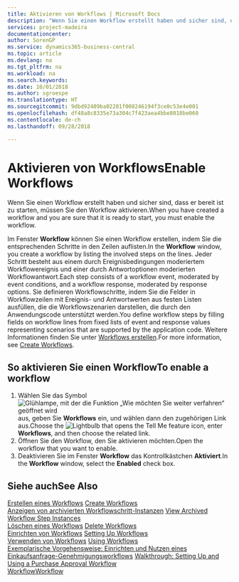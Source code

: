 ```yaml
---
title: Aktivieren von Workflows | Microsoft Docs
description: "Wenn Sie einen Workflow erstellt haben und sicher sind, dass er bereit ist zu starten, müssen Sie den Workflow aktivieren."
services: project-madeira
documentationcenter: 
author: SorenGP
ms.service: dynamics365-business-central
ms.topic: article
ms.devlang: na
ms.tgt_pltfrm: na
ms.workload: na
ms.search.keywords: 
ms.date: 10/01/2018
ms.author: sgroespe
ms.translationtype: HT
ms.sourcegitcommit: 9dbd92409ba02281f008246194f3ce0c53e4e001
ms.openlocfilehash: df48a8c8335e73a304c7f423aea4bbe8018be060
ms.contentlocale: de-ch
ms.lasthandoff: 09/28/2018

---
```

# <a name="enable-workflows"></a><span data-ttu-id="a6dc1-103">Aktivieren von Workflows</span><span class="sxs-lookup"><span data-stu-id="a6dc1-103">Enable Workflows</span></span>
<span data-ttu-id="a6dc1-104">Wenn Sie einen Workflow erstellt haben und sicher sind, dass er bereit ist zu starten, müssen Sie den Workflow aktivieren.</span><span class="sxs-lookup"><span data-stu-id="a6dc1-104">When you have created a workflow and you are sure that it is ready to start, you must enable the workflow.</span></span>  

 <span data-ttu-id="a6dc1-105">Im Fenster **Workflow** können Sie einen Workflow erstellen, indem Sie die entsprechenden Schritte in den Zeilen auflisten.</span><span class="sxs-lookup"><span data-stu-id="a6dc1-105">In the **Workflow** window, you create a workflow by listing the involved steps on the lines.</span></span> <span data-ttu-id="a6dc1-106">Jeder Schritt besteht aus einem durch Ereignisbedingungen moderiertem Workflowereignis und einer durch Antwortoptionen moderierten Workflowantwort.</span><span class="sxs-lookup"><span data-stu-id="a6dc1-106">Each step consists of a workflow event, moderated by event conditions, and a workflow response, moderated by response options.</span></span> <span data-ttu-id="a6dc1-107">Sie definieren Workflowschritte, indem Sie die Felder in Workflowzeilen mit Ereignis- und Antwortwerten aus festen Listen ausfüllen, die die Workflowszenarien darstellen, die durch den Anwendungscode unterstützt werden.</span><span class="sxs-lookup"><span data-stu-id="a6dc1-107">You define workflow steps by filling fields on workflow lines from fixed lists of event and response values representing scenarios that are supported by the application code.</span></span> <span data-ttu-id="a6dc1-108">Weitere Informationen finden Sie unter [Workflows erstellen](across-how-to-create-workflows.md).</span><span class="sxs-lookup"><span data-stu-id="a6dc1-108">For more information, see [Create Workflows](across-how-to-create-workflows.md).</span></span>  

## <a name="to-enable-a-workflow"></a><span data-ttu-id="a6dc1-109">So aktivieren Sie einen Workflow</span><span class="sxs-lookup"><span data-stu-id="a6dc1-109">To enable a workflow</span></span>  
1.  <span data-ttu-id="a6dc1-110">Wählen Sie das Symbol ![Glühlampe, mit der die Funktion „Wie möchten Sie weiter verfahren“ geöffnet wird](media/ui-search/search_small.png "Wie möchten Sie weiter verfahren?") aus, geben Sie **Workflows** ein, und wählen dann den zugehörigen Link aus.</span><span class="sxs-lookup"><span data-stu-id="a6dc1-110">Choose the ![Lightbulb that opens the Tell Me feature](media/ui-search/search_small.png "Tell me what you want to do") icon, enter **Workflows**, and then choose the related link.</span></span>  
2.  <span data-ttu-id="a6dc1-111">Öffnen Sie den Workflow, den Sie aktivieren möchten.</span><span class="sxs-lookup"><span data-stu-id="a6dc1-111">Open the workflow that you want to enable.</span></span>  
3.  <span data-ttu-id="a6dc1-112">Deaktivieren Sie im Fenster **Workflow** das Kontrollkästchen **Aktiviert**.</span><span class="sxs-lookup"><span data-stu-id="a6dc1-112">In the **Workflow** window, select the **Enabled** check box.</span></span>  

## <a name="see-also"></a><span data-ttu-id="a6dc1-113">Siehe auch</span><span class="sxs-lookup"><span data-stu-id="a6dc1-113">See Also</span></span>  
 <span data-ttu-id="a6dc1-114">[Erstellen eines Workflows](across-how-to-create-workflows.md) </span><span class="sxs-lookup"><span data-stu-id="a6dc1-114">[Create Workflows](across-how-to-create-workflows.md) </span></span>  
 <span data-ttu-id="a6dc1-115">[Anzeigen von archivierten Workflowschritt-Instanzen](across-how-to-view-archived-workflow-step-instances.md) </span><span class="sxs-lookup"><span data-stu-id="a6dc1-115">[View Archived Workflow Step Instances](across-how-to-view-archived-workflow-step-instances.md) </span></span>  
 <span data-ttu-id="a6dc1-116">[Löschen eines Workflows](across-how-to-delete-workflows.md) </span><span class="sxs-lookup"><span data-stu-id="a6dc1-116">[Delete Workflows](across-how-to-delete-workflows.md) </span></span>  
 <span data-ttu-id="a6dc1-117">[Einrichten von Workflows](across-set-up-workflows.md) </span><span class="sxs-lookup"><span data-stu-id="a6dc1-117">[Setting Up Workflows](across-set-up-workflows.md) </span></span>  
 <span data-ttu-id="a6dc1-118">[Verwenden von Workflows](across-use-workflows.md) </span><span class="sxs-lookup"><span data-stu-id="a6dc1-118">[Using Workflows](across-use-workflows.md) </span></span>  
 <span data-ttu-id="a6dc1-119">[Exemplarische Vorgehensweise: Einrichten und Nutzen eines Einkaufsanfrage-Genehmigungsworkflows](walkthrough-setting-up-and-using-a-purchase-approval-workflow.md) </span><span class="sxs-lookup"><span data-stu-id="a6dc1-119">[Walkthrough: Setting Up and Using a Purchase Approval Workflow](walkthrough-setting-up-and-using-a-purchase-approval-workflow.md) </span></span>  
 [<span data-ttu-id="a6dc1-120">Workflow</span><span class="sxs-lookup"><span data-stu-id="a6dc1-120">Workflow</span></span>](across-workflow.md)   

